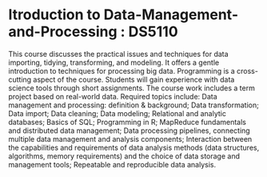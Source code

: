 # Itroduction to Data-Management-and-Processing : DS5110

This course discusses the practical issues and techniques for data importing, tidying, transforming, and modeling. It offers a gentle introduction to techniques for processing big data. Programming is a cross-cutting aspect of the course. Students will gain experience with data science tools through short assignments. The course work includes a term project based on real-world data. Required topics include: Data management and processing: definition & background; Data transformation; Data import; Data cleaning; Data modeling; Relational and analytic databases; Basics of SQL; Programming in R; MapReduce fundamentals and distributed data management; Data processing pipelines, connecting multiple data management and analysis components; Interaction between the capabilities and requirements of data analysis methods (data structures, algorithms, memory requirements) and the choice of data storage and management tools; Repeatable and reproducible data analysis.

